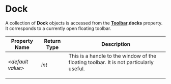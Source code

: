 # Dock

A collection of **Dock** objects is accessed from the **[Toolbar](toolbar.md).docks** property. It corresponds to a currently open floating toolbar.

<table>
<thead><tr><th>
Property Name</th><th>
Return Type</th><th>
Description
</th></tr></thead><tbody><tr><td>

*\<default value\>*</td><td>

*int*</td><td>
This is a handle to the window of the floating toolbar. It is not particularly useful.
</td></tr></tbody>
</table>

